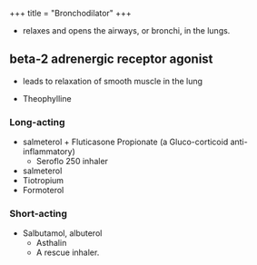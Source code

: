 +++
title = "Bronchodilator"
+++

-  relaxes and opens the airways, or bronchi, in the lungs.

## beta-2 adrenergic receptor agonist
- leads to relaxation of smooth muscle in the lung

- Theophylline	

### Long-acting 
- salmeterol + Fluticasone Propionate (a Gluco-corticoid anti-inflammatory)
  - Seroflo 250 inhaler
- salmeterol
- Tiotropium
- Formoterol

### Short-acting
- Salbutamol, albuterol
  - Asthalin
  - A rescue inhaler.

